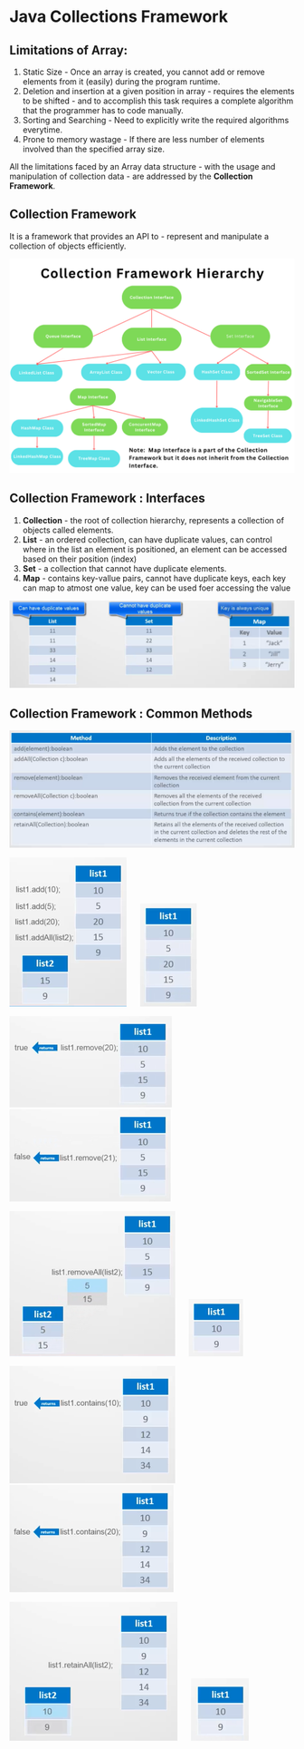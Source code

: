 # Java Collections Framework

## Limitations of Array:

1. Static Size - Once an array is created, you cannot add or remove elements from it (easily) during the program runtime.
1. Deletion and insertion at a given position in array - requires the elements to be shifted - and to accomplish this task requires a complete algorithm that the programmer has to code manually. 
1. Sorting and Searching - Need to explicitly write the required algorithms everytime.
1. Prone to memory wastage - If there are less number of elements involved than the specified array size.

All the limitations faced by an Array data structure - with the usage and manipulation of collection data - are addressed by the **Collection Framework**.

## Collection Framework

It is a framework that provides an API to - represent and manipulate a collection of objects efficiently. 

![](imgfiles\chap64\Collection.png)

## Collection Framework : Interfaces

1. **Collection** - the root of collection hierarchy, represents a collection of objects called elements.
1. **List** - an ordered collection, can have duplicate values, can control where in the list an element is positioned, an element can be accessed based on their position (index)
1. **Set** - a collection that cannot have duplicate elements.
1. **Map** - contains key-vallue pairs, cannot have duplicate keys, each key can map to atmost one value, key can be used foer accessing the value

![](imgfiles\chap64\2023-02-22-21-32-37.png)


## Collection Framework : Common Methods 

![](imgfiles\chap64\2023-02-22-21-35-50.png)

![](imgfiles\chap64\2023-02-22-21-39-34.png) &nbsp;&nbsp;&nbsp;&nbsp; ![](imgfiles\chap64\2023-02-22-21-41-03.png)

![](imgfiles\chap64\2023-02-22-21-43-31.png) &nbsp;&nbsp;&nbsp;&nbsp; ![](imgfiles\chap64\2023-02-22-21-44-37.png)

![](imgfiles\chap64\2023-02-22-21-47-15.png) &nbsp;&nbsp;&nbsp;&nbsp; ![](imgfiles\chap64\2023-02-22-21-49-49.png)

![](imgfiles\chap64\2023-02-22-21-51-31.png) &nbsp;&nbsp;&nbsp;&nbsp; ![](imgfiles\chap64\2023-02-22-21-52-43.png)

![](imgfiles\chap64\2023-02-22-21-54-50.png) &nbsp;&nbsp;&nbsp;&nbsp; ![](imgfiles\chap64\2023-02-22-21-55-31.png)